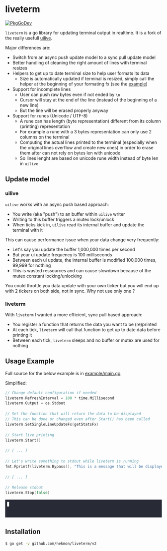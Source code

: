 # liveterm
[![PkgGoDev](https://pkg.go.dev/badge/github.com/hekmon/liveterm)](https://pkg.go.dev/github.com/hekmon/liveterm)

`liveterm` is a go library for updating terminal output in realtime. It is a fork of the really usefull [uilive](https://github.com/gosuri/uilive).

Major differences are:
* Switch from an async push update model to a sync pull update model
* Better handling of cleaning the right amount of lines with terminal resizes
* Helpers to get up to date terminal size to help user formats its data
    * Size is automatically updated if terminal is resized, simply call the helper at the beginning of your formating fx (see the [example](example/main.go))
* Support for incomplete lines
    * User can push raw bytes even if not ended by `\n`
    * Cursor will stay at the end of the line (instead of the beginning of a new line)
    * But the line will be erased properly anyway
* Support for runes (Unicode / UTF-8)
  * A rune can has length (byte representation) different from its column (printing) representation
  * For example a rune with a 3 bytes representation can only use 2 columns on the terminal
  * Computing the actual lines printed to the terminal (especially when the original lines overflow and create new ones) in order to erase them after can not rely on bytes len with unicode
  * So lines lenght are based on unicode rune width instead of byte len in `uilive`

## Update model

### uilive

`uilive` works with an async push based approach:
* You write (aka "push") to an buffer within `uilive` writer
* Writing to this buffer triggers a mutex lock/unlock
* When ticks kick in, `uilive` read its internal buffer and update the terminal with it

This can cause performance issue when your data change very frequently:
* Let's say you update the buffer 1,000,000 times per second
* But your ui update frequency is 100 milliseconds
* Between each ui update, the internal buffer is modified 100,000 times, 99,999 for nothing
* This is wasted ressources and can cause slowdown because of the mutex constant locking/unlocking

You could throttle you data update with your own ticker but you will end up with 2 tickers on both side, not in sync. Why not use only one ?

### liveterm

With `liveterm` I wanted a more efficient, sync pull based approach:
* You register a function that returns the data you want to be (re)printed
* At each tick, `liveterm` will call that function to get up to date data before printing it
* Between each tick, `liveterm` sleeps and no buffer or mutex are used for nothing

## Usage Example

Full source for the below example is in [example/main.go](example/main.go).

Simplified:

```go
// Change default configuration if needed
liveterm.RefreshInterval = 100 * time.Millisecond
liveterm.Output = os.Stdout

// Set the function that will return the data to be displayed
// This can be done or changed even after Start() has been called
liveterm.SetSingleLineUpdateFx(getStatsFx)

// Start live printing
liveterm.Start()

// [ ... ]

// Let's write something to stdout while liveterm is running
fmt.Fprintf(liveterm.Bypass(), "This is a message that will be displayed on stdout while the counter is running\n")

// [ ... ]

// Release stdout
liveterm.Stop(false)
```

![Example output](example/example.gif)

## Installation

```sh
$ go get -v github.com/hekmon/liveterm/v2
```
